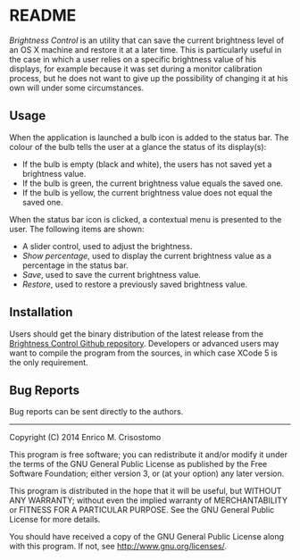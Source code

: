 README
======

_Brightness Control_ is an utility that can save the current brightness level of
an OS X machine and restore it at a later time.  This is particularly useful in
the case in which a user relies on a specific brightness value of his displays,
for example because it was set during a monitor calibration process, but he
does not want to give up the possibility of changing it at his own will under
some circumstances.

Usage
-----

When the application is launched a bulb icon is added to the status bar.  The
colour of the bulb tells the user at a glance the status of its display(s):

  * If the bulb is empty (black and white), the users has not saved yet a
    brightness value.
  * If the bulb is green, the current brightness value equals the saved one.
  * If the bulb is yellow, the current brightness value does not equal the
    saved one.

When the status bar icon is clicked, a contextual menu is presented to the
user.  The following items are shown:

  * A slider control, used to adjust the brightness.
  * _Show percentage_, used to display the current brightness value as a
    percentage in the status bar.
  * _Save_, used to save the current brightness value.
  * _Restore_, used to restore a previously saved brightness value.

Installation
------------

Users should get the binary distribution of the latest release from the
[Brightness Control Github repository][repo].  Developers or advanced users may
want to compile the program from the sources, in which case XCode 5 is the
only requirement.

[repo]: https://github.com/emcrisostomo/brightness-control

Bug Reports
-----------

Bug reports can be sent directly to the authors.

-----

Copyright (C) 2014 Enrico M. Crisostomo

This program is free software; you can redistribute it and/or modify
it under the terms of the GNU General Public License as published by
the Free Software Foundation; either version 3, or (at your option)
any later version.

This program is distributed in the hope that it will be useful,
but WITHOUT ANY WARRANTY; without even the implied warranty of
MERCHANTABILITY or FITNESS FOR A PARTICULAR PURPOSE.  See the
GNU General Public License for more details.

You should have received a copy of the GNU General Public License
along with this program.  If not, see <http://www.gnu.org/licenses/>.
